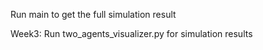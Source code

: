 
Run main to get the full simulation result

Week3:
Run two_agents_visualizer.py for simulation results
